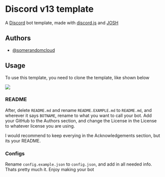 # Discord v13 template

A [Discord](https://discord.com/) bot template, made with [discord.js](https://discord.js.org/) and [JOSH](https://josh.evie.dev/)

## Authors

- [@somerandomcloud](https://www.github.com/somerandomcloud)

  
## Usage

To use this template, you need to clone the template, like shown below

![](https://cdn.discordapp.com/attachments/866460865587052567/895652305561591838/Peek_2021-10-07_14-42.gif)

### README

After, delete `README.md` and rename `README.EXAMPLE.md` to `README.md`, and wherever it says `BOTNAME`, rename to what you want to call your bot.
Add your GitHub to the Authors section, and change the License in the License to whatever license you are using.

I would recommend to keep everying in the Acknowledgements section, but its your README.

### Configs

Rename `config.example.json` to `config.json`, and add in all needed info. Thats pretty much it. Enjoy making your bot
